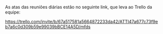 As atas das reuniôes diárias estâo no seguinte link, que leva ao Trello da equipe:

https://trello.com/invite/b/67a517581a5664872233da42/ATTI47a677c73f9eb7a6c0d309b59e99039bBCE14A5D/mfds
